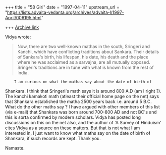 +++
title = "58 Giri"
date = "1997-04-11"
upstream_url = "https://lists.advaita-vedanta.org/archives/advaita-l/1997-April/006195.html"

+++
[Archive link](https://lists.advaita-vedanta.org/archives/advaita-l/1997-April/006195.html)

Vidya wrote:

>Now, there are two well-known mathas in
>the south, Sringeri and Kanchi, which have conflicting traditions about
>Sankara. Their details of Sankara's birth, his lifespan, his date, his
>death and the place where he was acclaimed as a sarvajna, are all mutually
>opposed. Sringeri's traditions are in tune with what is known from the
>rest of India.

        I am curious on what the mathas say about the date of birth of
Shankara. I think that Sringeri's math says it is around 800 A.D (am I
right ?). The kanchi kamakoti math (atleast their official home page on
the net) says that Shankara established the matha 2500 years back i.e.
around 5 B.C. What do the other maths say ?
        I have argued with other members of this list (via e-mail) that
Shankara was born around 700-800 AD and not BC's and this is sorta
confirmed by modern scholars. Vidya has posted long discussions on this on
the net also, and the author of 'A Survey of Hinduism' cites Vidya as a
source on these matters. But that is not what I am interested in, I just
want to know what maths say on the date of birth of Shankara, if such
records are kept. Thank you.

Namaste.


